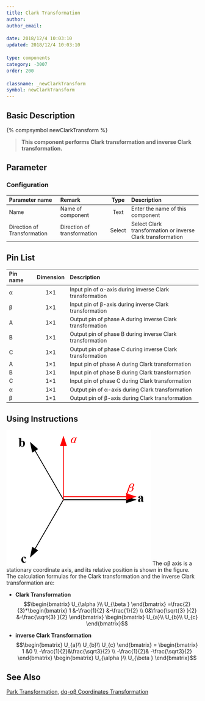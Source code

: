 ```yaml
---
title: Clark Transformation
author: 
author_email:

date: 2018/12/4 10:03:10
updated: 2018/12/4 10:03:10

type: components
category: -3007
order: 200

classname: _newClarkTransform
symbol: newClarkTransform
---
```

## Basic Description
{% compsymbol newClarkTransform %}

> **This component performs Clark transformation and inverse Clark transformation.**

## Parameter
### Configuration
| Parameter name | Remark | Type  | Description |
| :-------------------------- | :------- | :---: | :------------------------------------- |
| Name | Name of component | Text  | Enter the name of this component |
| Direction of Transformation | Direction of transformation | Select  | Select Clark transformation or inverse Clark transformation |


## Pin List

| Pin name | Dimension | Description                       |
| :----- | :------: | :------------------------- |
| α      |   1×1    | Input pin of α-axis during inverse Clark transformation |
| β      |   1×1    | Input pin of β-axis during inverse Clark transformation |
| A      |   1×1    | Output pin of phase A during inverse Clark transformation |
| B      |   1×1    | Output pin of phase B during inverse Clark transformation |
| C      |   1×1    | Output pin of phase C during inverse Clark transformation |
| A      |   1×1    | Input pin of phase A during Clark transformation |
| B      |   1×1    | Input pin of phase B during Clark transformation |
| C      |   1×1    | Input pin of phase C during Clark transformation |
| α      |   1×1    | Output pin of α-axis during Clark transformation |
| β      |   1×1    | Output pin of β-axis during Clark transformation |

## Using Instructions

![坐标位置](comp_newClarkTransform/Clark.png "坐标位置")
The αβ axis is a stationary coordinate axis, and its relative position is shown in the figure. The calculation formulas for the Clark transformation and the inverse Clark transformation are:
 + **Clark Transformation**
$$\begin{bmatrix}
U_{\alpha }\\ 
U_{\beta }
\end{bmatrix}
=\frac{2}{3}*\begin{bmatrix}
1 &-\frac{1}{2}  &-\frac{1}{2} \\ 
 0&\frac{\sqrt{3} }{2}  &-\frac{\sqrt{3} }{2} 
\end{bmatrix}
\begin{bmatrix}
U_{a}\\ 
U_{b}\\ 
U_{c}
\end{bmatrix}$$

+ **inverse Clark Transformation**
$$\begin{bmatrix}
U_{a}\\ 
U_{b}\\ 
U_{c}
\end{bmatrix}
=
\begin{bmatrix}
1 &0 \\ 
 -\frac{1}{2}&\frac{\sqrt3}{2} \\ 
 -\frac{1}{2}& -\frac{\sqrt3}{2}
\end{bmatrix}
\begin{bmatrix}
U_{\alpha }\\ 
U_{\beta }
\end{bmatrix}$$

## See Also

[Park Transformation](comp_newParkTransform.md), [dq-αβ Coordinates Transformation](comp_newXYtoDQ.md)

